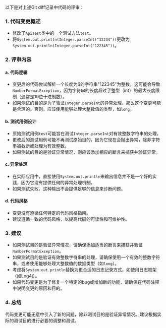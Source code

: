 以下是对上述Git diff记录中代码的评审：

### 1. 代码变更概述
- 修改了`ApiTest`类中的一个测试方法`test`。
- 将`System.out.println(Integer.parseInt("12234"))`更改为`System.out.println(Integer.parseInt("122345"))`。

### 2. 评审内容

#### a. 代码逻辑
- 变更后的代码尝试解析一个长度为6的字符串"122345"为整数。这可能会导致`NumberFormatException`，因为字符串的长度超过了整型（int）的最大长度限制（通常是10位十进制数）。
- 如果测试的目的是为了验证`Integer.parseInt`的异常处理，那么这个变更可能是合理的。否则，应该使用能够处理大整数值的类型，如`long`。

#### b. 测试用例设计
- 原始测试用例`test`可能旨在测试`Integer.parseInt`对有效整数字符串的处理。
- 更改后的测试用例可能不再测试原始目的，因为它现在会抛出异常，除非字符串被截断或处理为有效整数。
- 如果测试的目的是验证异常情况，则应该添加相应的断言来捕获并验证异常。

#### c. 异常处理
- 在实际应用中，直接使用`System.out.println`来输出信息并不是一个好的实践，因为它没有提供任何的异常处理机制。
- 如果测试失败，这种输出不会提供足够的信息来诊断问题。

#### d. 代码风格
- 变更没有遵循任何特定的代码风格指南。
- 建议遵循一致的代码风格，以提高代码的可读性和可维护性。

### 3. 建议
- 如果测试目的是验证异常情况，请确保添加适当的断言来捕获并验证`NumberFormatException`。
- 如果测试目的是验证有效整数字符串的处理，请确保使用一个有效的整数字符串，或者使用能够处理大整数值的数据类型（如`long`）。
- 考虑将`System.out.println`替换为更合适的日志记录方式，如使用日志框架（如Log4j）。
- 如果代码变更是为了修复一个特定的bug或增加新的功能，请确保在代码注释中说明变更的原因和目的。

### 4. 总结
代码变更可能无意中引入了新的问题，除非测试目的是验证异常情况。建议根据实际的测试目的进行必要的调整和测试。